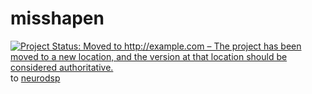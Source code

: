 # misshapen

[![Project Status: Moved to http://example.com – The project has been moved to a new location, and the version at that location should be considered authoritative.](http://www.repostatus.org/badges/latest/moved.svg)](http://www.repostatus.org/#moved) to [neurodsp](https://github.com/voytekresearch/neurodsp)

